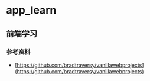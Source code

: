 # app_learn

## 前端学习

### 参考资料
- [https://github.com/bradtraversy/vanillawebprojects](https://github.com/bradtraversy/vanillawebprojects)
